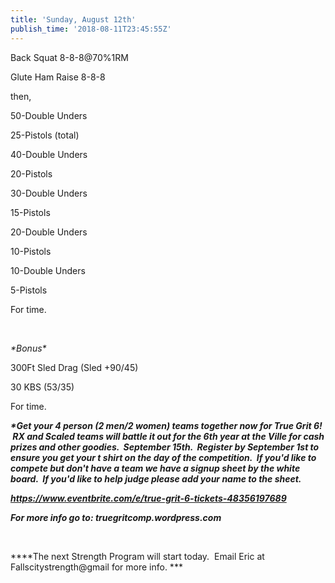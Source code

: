 ```yaml
---
title: 'Sunday, August 12th'
publish_time: '2018-08-11T23:45:55Z'
---
```


Back Squat 8-8-8\@70%1RM

Glute Ham Raise 8-8-8

then,

50-Double Unders

25-Pistols (total)

40-Double Unders

20-Pistols

30-Double Unders

15-Pistols

20-Double Unders

10-Pistols

10-Double Unders

5-Pistols

For time.

 

*\*Bonus\**

300Ft Sled Drag (Sled +90/45)

30 KBS (53/35)

For time.

***\*Get your 4 person (2 men/2 women) teams together now for True Grit
6!  RX and Scaled teams will battle it out for the 6th year at the Ville
for cash prizes and other goodies.  September 15th.  Register by
September 1st to ensure you get your t shirt on the day of the
competition.  If you'd like to compete but don't have a team we have a
signup sheet by the white board.  If you'd like to help judge please add
your name to the sheet.***

***<https://www.eventbrite.com/e/true-grit-6-tickets-48356197689>***

***For more info go to: truegritcomp.wordpress.com***

 

***\*The next Strength Program will start today.  Email Eric at
Fallscitystrength\@gmail for more info. ***
